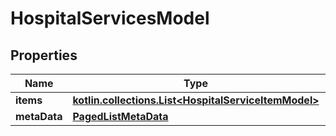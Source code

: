 
# HospitalServicesModel

## Properties
Name | Type | Description | Notes
------------ | ------------- | ------------- | -------------
**items** | [**kotlin.collections.List&lt;HospitalServiceItemModel&gt;**](HospitalServiceItemModel.md) |  |  [optional]
**metaData** | [**PagedListMetaData**](PagedListMetaData.md) |  |  [optional]



